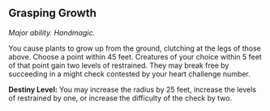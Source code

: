 ## Grasping Growth

_Major ability. Handmagic._

You cause plants to grow up from the ground, clutching at the legs of those above. Choose a point within 45 feet. Creatures of your choice within 5 feet of that point gain two levels of restrained. They may break free by succeeding in a might check contested by your heart challenge number.

**Destiny Level:**
You may increase the radius by 25 feet, increase the levels of restrained by one, or increase the difficulty of the check by two.
